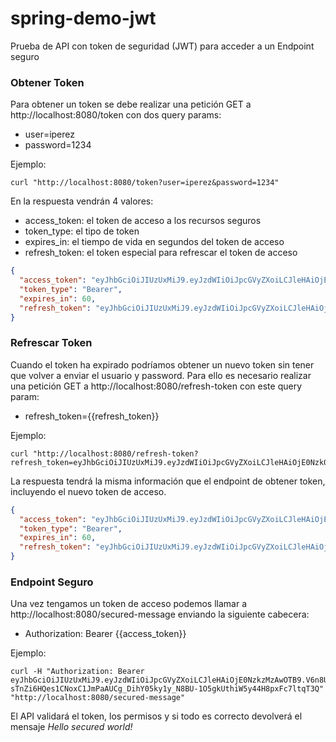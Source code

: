 # spring-demo-jwt
Prueba de API con token de seguridad (JWT) para acceder a un Endpoint seguro

### Obtener Token

Para obtener un token se debe realizar una petición GET a http://localhost:8080/token con dos query params:
- user=iperez
- password=1234

Ejemplo: 

```
curl "http://localhost:8080/token?user=iperez&password=1234"
```

En la respuesta vendrán 4 valores:
 - access_token: el token de acceso a los recursos seguros
 - token_type: el tipo de token
 - expires_in: el tiempo de vida en segundos del token de acceso
 - refresh_token: el token especial para refrescar el token de acceso

```json
{
  "access_token": "eyJhbGciOiJIUzUxMiJ9.eyJzdWIiOiJpcGVyZXoiLCJleHAiOjE0NzkzMjc1MTZ9.-kYRDxGvSaSFxq3VcmqJoXByFXyfytMYz2DMTSRBFGEa02eaOOFpYeezKG5VWqVRZO73TWiYDWayKGhbF-_4Yg",
  "token_type": "Bearer",
  "expires_in": 60,
  "refresh_token": "eyJhbGciOiJIUzUxMiJ9.eyJzdWIiOiJpcGVyZXoiLCJleHAiOjE0Nzk0MTM4NTZ9.kjOhsAvVdeHCb_PcYOonXXlZzAaJCxCH2lAApw1EqZOUyEHDIwWkAAJp9oV2t7ZhJUvxpIdV5aXvFPLQca--xQ"
}
```

### Refrescar Token

Cuando el token ha expirado podríamos obtener un nuevo token sin tener que volver a enviar el usuario y password.
Para ello es necesario realizar una petición GET a http://localhost:8080/refresh-token con este query param:
- refresh_token={{refresh_token}}

Ejemplo: 

```
curl "http://localhost:8080/refresh-token?refresh_token=eyJhbGciOiJIUzUxMiJ9.eyJzdWIiOiJpcGVyZXoiLCJleHAiOjE0Nzk0MTM0NDF9.MjELbpYivuekxNNYefugkb50EGsW4f02MsAjAEbfA96HyRz5QODO0D5rDbrnOMkZscbU88rlMk9IbK43I6UEnA"
```

La respuesta tendrá la misma información que el endpoint de obtener token, incluyendo el nuevo token de acceso.

```json
{
  "access_token": "eyJhbGciOiJIUzUxMiJ9.eyJzdWIiOiJpcGVyZXoiLCJleHAiOjE0NzkzMjc0MTd9.AmpEGWb9d6X0khgbDq69CvdHuSENhfkopn2ThZ9LrZOcD430W3KPj4Yln4Z9tbo7fh8h4lADG6c_i2LjXGDbyw",
  "token_type": "Bearer",
  "expires_in": 60,
  "refresh_token": "eyJhbGciOiJIUzUxMiJ9.eyJzdWIiOiJpcGVyZXoiLCJleHAiOjE0Nzk0MTM0NDF9.MjELbpYivuekxNNYefugkb50EGsW4f02MsAjAEbfA96HyRz5QODO0D5rDbrnOMkZscbU88rlMk9IbK43I6UEnA"
}
```

### Endpoint Seguro

Una vez tengamos un token de acceso podemos llamar a http://localhost:8080/secured-message enviando la siguiente cabecera:
- Authorization: Bearer {{access_token}}

Ejemplo:

```
curl -H "Authorization: Bearer eyJhbGciOiJIUzUxMiJ9.eyJzdWIiOiJpcGVyZXoiLCJleHAiOjE0NzkzMzAwOTB9.V6n8UU0Y08M147Oy-sTnZi6HQes1CNoxC1JmPaAUCg_DihY05ky1y_N8BU-1O5gkUthiW5y44H8pxFc7ltqT3Q" "http://localhost:8080/secured-message"
```

El API validará el token, los permisos y si todo es correcto devolverá el mensaje *Hello secured world!*